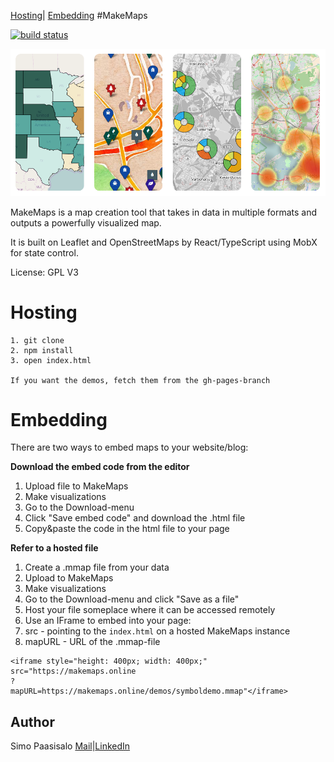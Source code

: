 [Hosting](#hosting)|
[Embedding](#embedding)
#MakeMaps

 [![build status](https://travis-ci.org/simopaasisalo/MakeMaps.svg?branch=master)](http://travis-ci.org/simopaasisalo/MakeMaps)

![alt text](https://github.com/simopaasisalo/MakeMaps/blob/master/misc/map_preview.png "Map previews")



MakeMaps is a map creation tool that takes in data in multiple formats and outputs a powerfully visualized map.

It is built on Leaflet and OpenStreetMaps by React/TypeScript using MobX for state control.


License: GPL V3

Hosting
=======
```
1. git clone
2. npm install
3. open index.html

If you want the demos, fetch them from the gh-pages-branch
```

Embedding
=========
There are two ways to embed maps to your website/blog:

**Download the embed code from the editor**

1. Upload file to MakeMaps
2. Make visualizations
3. Go to the Download-menu
4. Click "Save embed code" and download the .html file
5. Copy&paste the code in the html file to your page

**Refer to a hosted file**

1. Create a .mmap file from your data
  1. Upload to MakeMaps
  2. Make visualizations
  2. Go to the Download-menu and click "Save as a file"
2. Host your file someplace where it can be accessed remotely
3. Use an IFrame to embed into your page:
  1. src - pointing to the `index.html` on a hosted MakeMaps instance
  2. mapURL - URL of the .mmap-file
```
<iframe style="height: 400px; width: 400px;"
src="https://makemaps.online
?
mapURL=https://makemaps.online/demos/symboldemo.mmap"</iframe>
```

Author
-----
Simo Paasisalo [Mail](mailto:simopaasisalo@fastmail.com)|[LinkedIn](https://linkedin.com/in/simopaasisalo)
